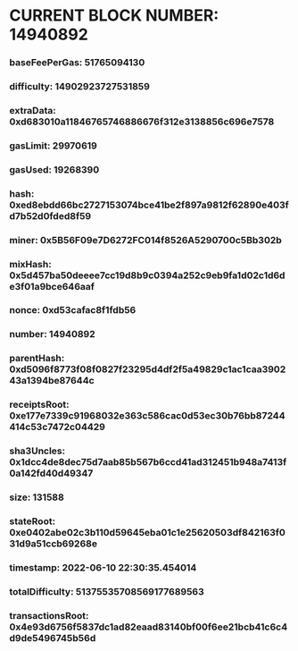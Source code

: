 # CURRENT BLOCK NUMBER: 14940892

### baseFeePerGas: 51765094130
### difficulty: 14902923727531859
### extraData: 0xd683010a11846765746886676f312e3138856c696e7578
### gasLimit: 29970619
### gasUsed: 19268390
### hash: 0xed8ebdd66bc2727153074bce41be2f897a9812f62890e403fd7b52d0fded8f59
### miner: 0x5B56F09e7D6272FC014f8526A5290700c5Bb302b
### mixHash: 0x5d457ba50deeee7cc19d8b9c0394a252c9eb9fa1d02c1d6de3f01a9bce646aaf
### nonce: 0xd53cafac8f1fdb56
### number: 14940892
### parentHash: 0xd5096f8773f08f0827f23295d4df2f5a49829c1ac1caa390243a1394be87644c
### receiptsRoot: 0xe177e7339c91968032e363c586cac0d53ec30b76bb87244414c53c7472c04429
### sha3Uncles: 0x1dcc4de8dec75d7aab85b567b6ccd41ad312451b948a7413f0a142fd40d49347
### size: 131588
### stateRoot: 0xe0402abe02c3b110d59645eba01c1e25620503df842163f031d9a51ccb69268e
### timestamp: 2022-06-10 22:30:35.454014
### totalDifficulty: 51375535708569177689563
### transactionsRoot: 0x4e93d6756f5837dc1ad82eaad83140bf00f6ee21bcb41c6c4d9de5496745b56d
